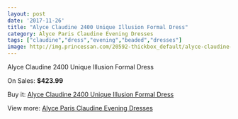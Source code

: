 ```yaml
---
layout: post
date: '2017-11-26'
title: "Alyce Claudine 2400 Unique Illusion Formal Dress"
category: Alyce Paris Claudine Evening Dresses
tags: ["claudine","dress","evening","beaded","dresses"]
image: http://img.princessan.com/20592-thickbox_default/alyce-claudine-2400-unique-illusion-formal-dress.jpg
---
```

Alyce Claudine 2400 Unique Illusion Formal Dress

On Sales: **$423.99**
<a href="https://www.princessan.com/en/9268-alyce-claudine-2400-unique-illusion-formal-dress.html"><amp-img layout="responsive" width="600" height="600" src="//img.princessan.com/20592-thickbox_default/alyce-claudine-2400-unique-illusion-formal-dress.jpg" alt="Alyce Claudine 2400 Unique Illusion Formal Dress 0" /></a>
<a href="https://www.princessan.com/en/9268-alyce-claudine-2400-unique-illusion-formal-dress.html"><amp-img layout="responsive" width="600" height="600" src="//img.princessan.com/20594-thickbox_default/alyce-claudine-2400-unique-illusion-formal-dress.jpg" alt="Alyce Claudine 2400 Unique Illusion Formal Dress 1" /></a>
<a href="https://www.princessan.com/en/9268-alyce-claudine-2400-unique-illusion-formal-dress.html"><amp-img layout="responsive" width="600" height="600" src="//img.princessan.com/20593-thickbox_default/alyce-claudine-2400-unique-illusion-formal-dress.jpg" alt="Alyce Claudine 2400 Unique Illusion Formal Dress 2" /></a>

Buy it: [Alyce Claudine 2400 Unique Illusion Formal Dress](https://www.princessan.com/en/9268-alyce-claudine-2400-unique-illusion-formal-dress.html "Alyce Claudine 2400 Unique Illusion Formal Dress")

View more: [Alyce Paris Claudine Evening Dresses](https://www.princessan.com/en/76- "Alyce Paris Claudine Evening Dresses")